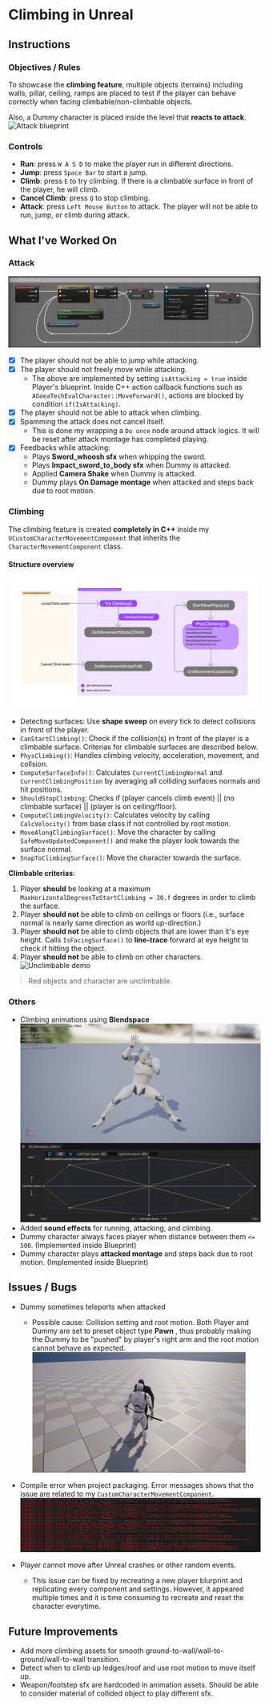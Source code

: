 # Climbing in Unreal
## Instructions
### Objectives / Rules
To showcase the **climbing feature**, multiple objects (terrains) including walls, pillar, ceiling, ramps are placed to test if the player can behave correctly when facing climbable/non-climbable objects.

Also, a Dummy character is placed inside the level that **reacts to attack**.
![Attack blueprint](/pics/demo.gif)
### Controls
- **Run**: press `W A S D` to make the player run in different directions.
- **Jump**: press `Space Bar` to start a jump.
- **Climb**: press `E` to try climbing. If there is a climbable surface in front of the player, he will climb.
- **Cancel Climb**: press `Q` to stop climbing.
- **Attack**: press `Left Mouse Button` to attack. The player will not be able to run, jump, or climb during attack.

## What I've Worked On
### Attack
![Attack blueprint](/pics/attack-fix-up.png)
- [x] The player should not be able to jump while attacking.
- [x] The player should not freely move while attacking.
    - The above are implemented by setting `isAttacking = true` inside Player's blueprint. Inside C++ action callback functions such as `AGoeaTechEvalCharacter::MoveForward()`, actions are blocked by condition `if(IsAttacking)`.
- [x] The player should not be able to attack when climbing.
- [x] Spamming the attack does not cancel itself.
    - This is done my wrapping a `Do once` node around attack logics. It will be reset after attack montage has completed playing. 
- [x] Feedbacks while attacking:
    - Plays __Sword_whoosh sfx__ when whipping the sword.
    - Plays __Impact_sword_to_body sfx__ when Dummy is attacked.
    - Applied __Camera Shake__ when Dummy is attacked.
    - Dummy plays __On Damage montage__ when attacked and steps back due to root motion.

### Climbing
The climbing feature is created **completely in C++** inside my `UCustomCharacterMovementComponent` that inherits the `CharacterMovementComponent` class.

#### Structure overview
![Structure overview](./pics/structure_overview.png)
- Detecting surfaces: Use **shape sweep** on every tick to detect collisions in front of the player.
- `CanStartClimbing()`: Check if the collision(s) in front of the player is a climbable surface. Criterias for climbable surfaces are described below. 
- `PhysClimbing()`: Handles climbing velocity, acceleration, movement, and collsion.
- `ComputeSurfaceInfo()`: Calculates `CurrentClimbingNormal` and `CurrentClimbingPosition` by averaging all colliding surfaces normals and hit positions.
- `ShouldStopClimbing`: Checks if (player cancels climb event) || (no climbable surface) || (player is on ceiling/floor).
- `ComputeClimbingVelocity()`: Calculates velocity by calling `CalcVelocity()` from base class if not controlled by root motion.
- `MoveAlongClimbingSurface()`: Move the character by calling `SafeMoveUpdatedComponent()` and make the player look towards the surface normal.
- `SnapToClimbingSurface()`: Move the character towards the surface.

**Climbable criterias**: 
1. Player __should__ be looking at a maximum `MaxHorizontalDegreesToStartClimbing = 30.f` degrees in order to climb the surface.
2. Player __should not__ be able to climb on ceilings or floors (i.e., surface normal is nearly same direction as world up-direction.)
3. Player __should not__ be able to climb objects that are lower than it's eye height. Calls `IsFacingSurface()` to **line-trace** forward at eye height to check if hitting the object.
4. Player __should not__ be able to climb on other characters.
![Unclimbable demo](./pics/unclimbable_objects.gif)
>Red objects and character are unclimbable.

### Others
- Climbing animations using **Blendspace**
![Climb blendspace](./pics/blendspace.png)
- Added **sound effects** for running, attacking, and climbing.
- Dummy character always faces player when distance between them `<= 500`. (Implemented inside Blueprint)
- Dummy character plays **attacked montage** and steps back due to root motion. (Implemented inside Blueprint)

## Issues / Bugs
- Dummy sometimes teleports when attacked
    - Possible cause: 
        Collision setting and root motion. Both Player and Dummy are set to preset object type __Pawn__ , thus probably making the Dummy to be "pushed" by player's right arm and the root motion cannot behave as expected. \
![Dummy Teleports](./pics/Issue_DummyTeleport.gif) 
- Compile error when project packaging. Error messages shows that the issue are related to my `CustomCharacterMovementComponent`.
![Error Massage](./pics/Issue_packaging.png)

- Player cannot move after Unreal crashes or other random events. 
    - This issue can be fixed by recreating a new player blurprint and replicating every component and settings. However, it appeared multiple times and it is time consuming to recreate and reset the character everytime.



## Future Improvements
- Add more climbing assets for smooth ground-to-wall/wall-to-ground/wall-to-wall transition.
- Detect when to climb up ledges/roof and use root motion to move itself up.
- Weapon/footstep sfx are hardcoded in animation assets. Should be able to consider material of collided object to play different sfx.
